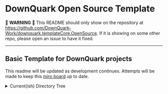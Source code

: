 # DownQuark Open Source Template

:rotating_light: **WARNING** :rotating_light: This README should only show on the repository at https://github.com/DownQuark-Work/downquark.templateCore.OpenSource. If it is showing on some other repo, please open an issue to have it fixed.

---

## Basic Template for DownQuark projects

This readme will be updated as development continues.
Attempts will be made to keep this [miro board](https://miro.com/app/board/uXjVOqxaA3Y=/?share_link_id=146671647169) up to date.

<details><summary>Current(ish) Directory Tree</summary>

.
├── CODE_OF_CONDUCT.md
├── CONFIGURATIONS
├── CONTRIBUTING.md
├── LICENSE
├── PULL_REQUEST_TEMPLATE.md
├── README.md
├── SUPPORT.md
└── _sqeleton
    ├── _documentation
    │   └── styleguide
    ├── outliers
    │   ├── _lib
    │   └── modules
    ├── overseers
    │   ├── CLI
    │   ├── Logging
    │   ├── Metrics
    │   └── Spec
    └── qore
        ├── native
        │   ├── android
        │   ├── executibles
        │   └── ios
        ├── persistent
        │   ├── bus
        │   ├── graph
        │   ├── inmemory
        │   ├── relational
        │   └── time
        ├── protocol
        │   ├── mainnet
        │   ├── sidechain
        │   └── testnet
        ├── smartcontracts
        │   ├── mainnet
        │   ├── sidechain
        │   └── testnet
        └── web
            ├── browser
            │   ├── _core
            │   ├── application
            │   ├── business
            │   ├── network
            │   ├── persistence
            │   └── protocol
            ├── extensions
            │   └── pwa
            └── plugins
                ├── ipfs
                ├── serviceworkers
                └── web3

45 directories, 6 files

</details>
